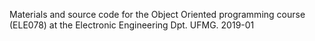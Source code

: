 
Materials and source code for the Object Oriented programming course (ELE078) at the Electronic Engineering Dpt. UFMG. 2019-01
